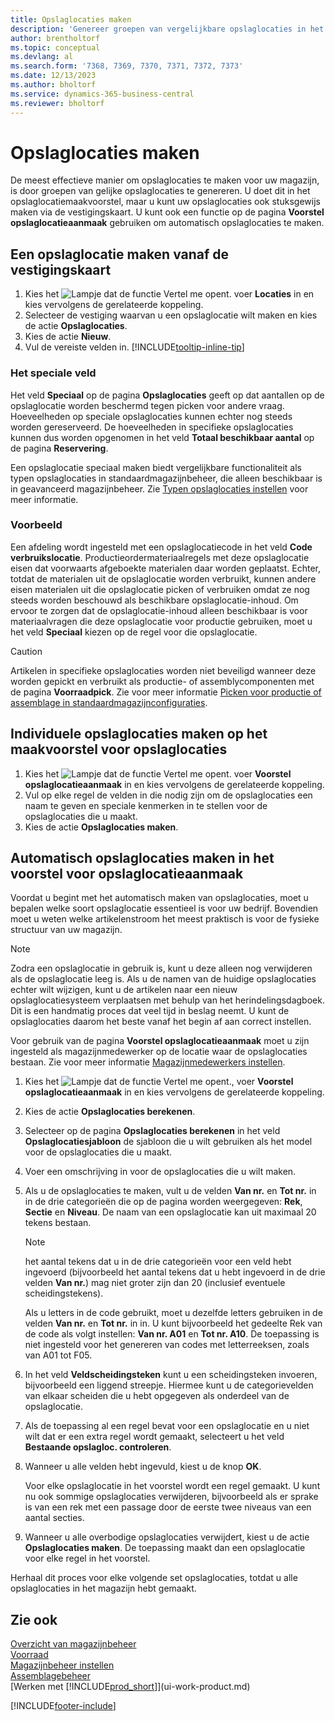 ```yaml
---
title: Opslaglocaties maken
description: 'Genereer groepen van vergelijkbare opslaglocaties in het werkblad voor het maken van opslaglocaties, maak afzonderlijke opslaglocaties op de locatiekaart of automatisch op het Voorstel opslaglocatieaanmaak.'
author: brentholtorf
ms.topic: conceptual
ms.devlang: al
ms.search.form: '7368, 7369, 7370, 7371, 7372, 7373'
ms.date: 12/13/2023
ms.author: bholtorf
ms.service: dynamics-365-business-central
ms.reviewer: bholtorf
---
```

# <a name="create-bins"></a>Opslaglocaties maken

De meest effectieve manier om opslaglocaties te maken voor uw magazijn, is door groepen van gelijke opslaglocaties te genereren. U doet dit in het opslaglocatiemaakvoorstel, maar u kunt uw opslaglocaties ook stuksgewijs maken via de vestigingskaart. U kunt ook een functie op de pagina **Voorstel opslaglocatieaanmaak** gebruiken om automatisch opslaglocaties te maken.  

## <a name="to-create-a-bin-from-the-location-card"></a>Een opslaglocatie maken vanaf de vestigingskaart

1.  Kies het ![Lampje dat de functie Vertel me opent.](media/ui-search/search_small.png "Vertel me wat u wilt doen") voer **Locaties** in en kies vervolgens de gerelateerde koppeling.  
2.  Selecteer de vestiging waarvan u een opslaglocatie wilt maken en kies de actie **Opslaglocaties**.  
3. Kies de actie **Nieuw**.
4. Vul de vereiste velden in. [!INCLUDE[tooltip-inline-tip](includes/tooltip-inline-tip_md.md)]

### <a name="the-dedicated-field"></a>Het speciale veld

Het veld **Speciaal** op de pagina **Opslaglocaties** geeft op dat aantallen op de opslaglocatie worden beschermd tegen picken voor andere vraag. Hoeveelheden op speciale opslaglocaties kunnen echter nog steeds worden gereserveerd. De hoeveelheden in specifieke opslaglocaties kunnen dus worden opgenomen in het veld **Totaal beschikbaar aantal** op de pagina **Reservering**.

Een opslaglocatie speciaal maken biedt vergelijkbare functionaliteit als typen opslaglocaties in standaardmagazijnbeheer, die alleen beschikbaar is in geavanceerd magazijnbeheer. Zie [Typen opslaglocaties instellen](warehouse-how-to-set-up-bin-types.md) voor meer informatie.

### <a name="example"></a>Voorbeeld

Een afdeling wordt ingesteld met een opslaglocatiecode in het veld **Code verbruikslocatie**. Productieordermateriaalregels met deze opslaglocatie eisen dat voorwaarts afgeboekte materialen daar worden geplaatst. Echter, totdat de materialen uit de opslaglocatie worden verbruikt, kunnen andere eisen materialen uit die opslaglocatie picken of verbruiken omdat ze nog steeds worden beschouwd als beschikbare opslaglocatie-inhoud. Om ervoor te zorgen dat de opslaglocatie-inhoud alleen beschikbaar is voor materiaalvragen die deze opslaglocatie voor productie gebruiken, moet u het veld **Speciaal** kiezen op de regel voor die opslaglocatie.

> [!Caution]
> Artikelen in specifieke opslaglocaties worden niet beveiligd wanneer deze worden gepickt en verbruikt als productie- of assemblycomponenten met de pagina **Voorraadpick**. Zie voor meer informatie [Picken voor productie of assemblage in standaardmagazijnconfiguraties](warehouse-how-to-pick-for-production.md).

## <a name="to-create-bins-individually-in-the-bin-creation-worksheet"></a>Individuele opslaglocaties maken op het maakvoorstel voor opslaglocaties

1.  Kies het ![Lampje dat de functie Vertel me opent.](media/ui-search/search_small.png "Vertel me wat u wilt doen") voer **Voorstel opslaglocatieaanmaak** in en kies vervolgens de gerelateerde koppeling.  
2.  Vul op elke regel de velden in die nodig zijn om de opslaglocaties een naam te geven en speciale kenmerken in te stellen voor de opslaglocaties die u maakt.  
3.  Kies de actie **Opslaglocaties maken**.  

## <a name="to-make-bins-automatically-in-the-bin-creation-worksheet"></a>Automatisch opslaglocaties maken in het voorstel voor opslaglocatieaanmaak

Voordat u begint met het automatisch maken van opslaglocaties, moet u bepalen welke soort opslaglocatie essentieel is voor uw bedrijf. Bovendien moet u weten welke artikelenstroom het meest praktisch is voor de fysieke structuur van uw magazijn.  

> [!NOTE]  
> Zodra een opslaglocatie in gebruik is, kunt u deze alleen nog verwijderen als de opslaglocatie leeg is. Als u de namen van de huidige opslaglocaties echter wilt wijzigen, kunt u de artikelen naar een nieuw opslaglocatiesysteem verplaatsen met behulp van het herindelingsdagboek. Dit is een handmatig proces dat veel tijd in beslag neemt. U kunt de opslaglocaties daarom het beste vanaf het begin af aan correct instellen.  

Voor gebruik van de pagina **Voorstel opslaglocatieaanmaak** moet u zijn ingesteld als magazijnmedewerker op de locatie waar de opslaglocaties bestaan. Zie voor meer informatie [Magazijnmedewerkers instellen](warehouse-how-to-set-up-warehouse-employees.md).    

1.  Kies het ![Lampje dat de functie Vertel me opent.](media/ui-search/search_small.png "Vertel me wat u wilt doen"), voer **Voorstel opslaglocatieaanmaak** in en kies vervolgens de gerelateerde koppeling.  
2.  Kies de actie **Opslaglocaties berekenen**.
3. Selecteer op de pagina **Opslaglocaties berekenen** in het veld **Opslaglocatiesjabloon** de sjabloon die u wilt gebruiken als het model voor de opslaglocaties die u maakt.
4.  Voer een omschrijving in voor de opslaglocaties die u wilt maken.  
5.  Als u de opslaglocaties te maken, vult u de velden **Van nr.** en **Tot nr.** in in de drie categorieën die op de pagina worden weergegeven: **Rek**, **Sectie** en **Niveau**. De naam van een opslaglocatie kan uit maximaal 20 tekens bestaan.  

    > [!NOTE]  
    >  het aantal tekens dat u in de drie categorieën voor een veld hebt ingevoerd (bijvoorbeeld het aantal tekens dat u hebt ingevoerd in de drie velden **Van nr.**) mag niet groter zijn dan 20 (inclusief eventuele scheidingstekens).  

     Als u letters in de code gebruikt, moet u dezelfde letters gebruiken in de velden **Van nr.** en **Tot nr.** in in. U kunt bijvoorbeeld het gedeelte Rek van de code als volgt instellen: **Van nr. A01** en **Tot nr. A10**. De toepassing is niet ingesteld voor het genereren van codes met letterreeksen, zoals van A01 tot F05.  

6.  In het veld **Veldscheidingsteken** kunt u een scheidingsteken invoeren, bijvoorbeeld een liggend streepje. Hiermee kunt u de categorievelden van elkaar scheiden die u hebt opgegeven als onderdeel van de opslaglocatie.  
7.  Als de toepassing al een regel bevat voor een opslaglocatie en u niet wilt dat er een extra regel wordt gemaakt, selecteert u het veld **Bestaande opslagloc. controleren**.  
8. Wanneer u alle velden hebt ingevuld, kiest u de knop **OK**.

    Voor elke opslaglocatie in het voorstel wordt een regel gemaakt. U kunt nu ook sommige opslaglocaties verwijderen, bijvoorbeeld als er sprake is van een rek met een passage door de eerste twee niveaus van een aantal secties.  

9. Wanneer u alle overbodige opslaglocaties verwijdert, kiest u de actie **Opslaglocaties maken**. De toepassing maakt dan een opslaglocatie voor elke regel in het voorstel.  

Herhaal dit proces voor elke volgende set opslaglocaties, totdat u alle opslaglocaties in het magazijn hebt gemaakt.  

## <a name="see-also"></a>Zie ook

[Overzicht van magazijnbeheer](design-details-warehouse-management.md)  
[Voorraad](inventory-manage-inventory.md)  
[Magazijnbeheer instellen](warehouse-setup-warehouse.md)    
[Assemblagebeheer](assembly-assemble-items.md)  
[Werken met [!INCLUDE[prod_short](includes/prod_short.md)]](ui-work-product.md)


[!INCLUDE[footer-include](includes/footer-banner.md)]

